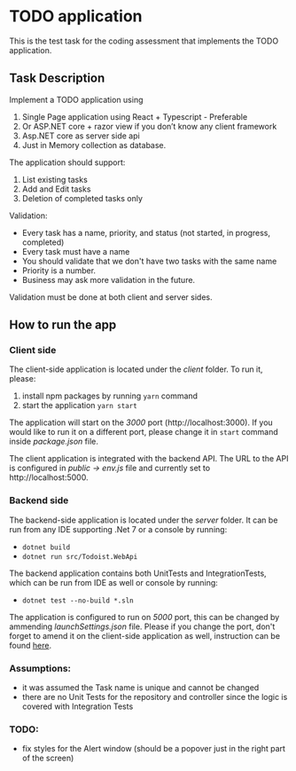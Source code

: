 # TODO application

This is the test task for the coding assessment that implements the TODO application.

## Task Description

Implement a TODO application using

1. Single Page application using React + Typescript - Preferable
2. Or ASP.NET core + razor view if you don’t know any client framework
3. Asp.NET core as server side api
4. Just in Memory collection as database.

The application should support:

1. List existing tasks
2. Add and Edit tasks
3. Deletion of completed tasks only

Validation:

- Every task has a name, priority, and status (not started, in progress,
  completed)
- Every task must have a name
- You should validate that we don't have two tasks with the same name
- Priority is a number.
- Business may ask more validation in the future.

Validation must be done at both client and server sides.

## How to run the app

### Client side

The client-side application is located under the _client_ folder. To run it, please:

1. install npm packages by running `yarn` command
2. start the application `yarn start`

The application will start on the _3000_ port (http://localhost:3000). If you would like to run it on a different port, please change it in `start` command inside _package.json_ file.

The client application is integrated with the backend API. The URL to the API is configured in _public -> env.js_ file and currently set to http://localhost:5000.

### Backend side

The backend-side application is located under the _server_ folder. It can be run from any IDE supporting .Net 7 or a console by running:

- `dotnet build`
- `dotnet run src/Todoist.WebApi`

The backend application contains both UnitTests and IntegrationTests, which can be run from IDE as well or console by running:

- `dotnet test --no-build *.sln`

The application is configured to run on _5000_ port, this can be changed by ammending _launchSettings.json_ file. Please if you change the port, don't forget to amend it on the client-side application as well, instruction can be found [here](#client-side).

### Assumptions:

- it was assumed the Task name is unique and cannot be changed
- there are no Unit Tests for the repository and controller since the logic is covered with Integration Tests

### TODO:

- fix styles for the Alert window (should be a popover just in the right part of the screen)
